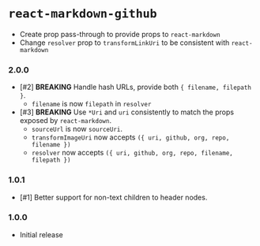 # `react-markdown-github`

- Create prop pass-through to provide props to `react-markdown`
- Change `resolver` prop to `transformLinkUri` to be consistent with `react-markdown`

### 2.0.0

- [#2] **BREAKING** Handle hash URLs, provide both `{ filename, filepath }`.
   - `filename` is now `filepath` in `resolver` 
- [#3] **BREAKING** Use `*Uri` and `uri` consistently to match the props
  exposed by `react-markdown`.
   - `sourceUrl` is now `sourceUri`.
   - `transformImageUri` now accepts `({ uri, github, org, repo, filename })`
   - `resolver` now accepts `({ uri, github, org, repo, filename, filepath })`

### 1.0.1

- [#1] Better support for non-text children to header nodes.

### 1.0.0

- Initial release
